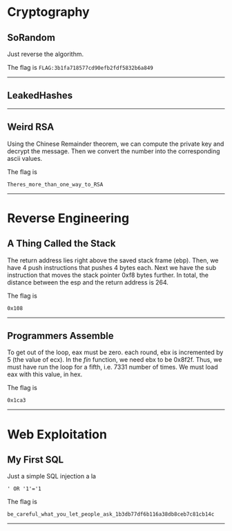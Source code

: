# Cryptography

## SoRandom
Just reverse the algorithm.

The flag is
`FLAG:3b1fa718577cd90efb2fdf5832b6a849`

---

## LeakedHashes

---

## Weird RSA
Using the Chinese Remainder theorem, we can compute the private key and decrypt the message. Then we convert the number into the corresponding ascii values.

The flag is

`Theres_more_than_one_way_to_RSA`

---

# Reverse Engineering

## A Thing Called the Stack
The return address lies right above the saved stack frame (ebp). Then, we have 4 push instructions that pushes 4 bytes each. Next we have the sub instruction that moves the stack pointer 0xf8 bytes further. In total, the distance between the esp and the return address is 264.

The flag is

`0x108`

---

## Programmers Assemble
To get out of the loop, eax must be zero. each round, ebx is incremented by 5 (the value of ecx). In the _fin_ function, we need ebx to be 0x8f2f. Thus, we must have run the loop for a fifth, i.e. 7331 number of times. We must load eax with this value, in hex.

The flag is

`0x1ca3`

---

# Web Exploitation

## My First SQL
Just a simple SQL injection a la

`' OR '1'='1`

The flag is

`be_careful_what_you_let_people_ask_1b3db77df6b116a38db8ceb7c81cb14c`

---

